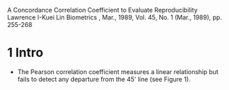 A Concordance Correlation Coefficient to Evaluate Reproducibility
Lawrence I-Kuei Lin
Biometrics , Mar., 1989, Vol. 45, No. 1 (Mar., 1989), pp. 255-268

# 1 Intro

* The Pearson correlation coefficient measures a linear relationship but fails
  to detect any departure from the 45' line (see Figure 1).
